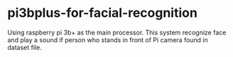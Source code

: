 # pi3bplus-for-facial-recognition

Using raspberry pi 3b+ as the main processor. This system recognize face and play a sound if person who stands in front of Pi camera found in dataset file.
